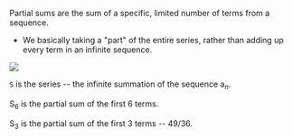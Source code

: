 
Partial sums are the sum of a specific, limited number of terms from a sequence. 

* We basically taking a "part" of the entire series, rather than adding up every term in an infinite sequence.

**![](https://lh7-rt.googleusercontent.com/docsz/AD_4nXdOFmjhe84t611QdGDxPGogK1mpXtR7pSF2KHt43ZtiVvo6YDSiA9rcn8y0ZO8JjAEYduVLTlXLc1YGPdgaLeLW0XoCb0teJUWyttKu05miqkvAZ3CJj1mjZf6YPyax6Ka9fh-c77L0j8sGE1_1AjzT5zHN?key=ziQWJHwTLKgUkvIHN9PDPw)**

`S` is the series -- the infinite summation of the sequence a$_n$. 

S$_6$ is the partial sum of the first 6 terms.

S$_3$ is the partial sum of the first 3 terms -- 49/36.





